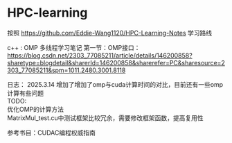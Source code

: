# HPC-learning

按照 https://github.com/Eddie-Wang1120/HPC-Learning-Notes  学习路线


c++ : OMP 多线程学习笔记
第一节：OMP接口：https://blog.csdn.net/2303_77085211/article/details/146200858?sharetype=blogdetail&sharerId=146200858&sharerefer=PC&sharesource=2303_77085211&spm=1011.2480.3001.8118





日志：
2025.3.14 增加了增加了omp与cuda计算时间的对比，目前还有一些omp计算有些问题  
TODO:  
优化OMP的计算方法       
MatrixMul_test.cu中测试框架比较冗余，需要修改框架函数，提高复用性       


参考书目：CUDAC编程权威指南  